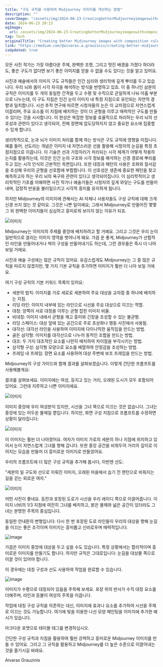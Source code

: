 ```yaml
---
title: "구도 규칙을 사용하여 Midjourney 이미지를 개선하는 방법"
description: ""
coverImage: "/assets/img/2024-06-23-CreatingbetterMidjourneyimageswithcompositionrules_0.png"
date: 2024-06-23 20:13
ogImage:
  url: /assets/img/2024-06-23-CreatingbetterMidjourneyimageswithcompositionrules_0.png
tag: Tech
originalTitle: "Creating better Midjourney images with composition rules"
link: "https://medium.com/@aivaras.a.grauzinis/creating-better-midjourney-images-with-composition-rules-8caa930bf9f7"
isUpdated: true
---
```


모든 사진 작가는 가장 아름다운 주제, 완벽한 조명, 그리고 멋진 배경을 가졌다 하더라도, 좋은 구도가 없다면 보기 좋은 이미지를 얻을 수 없을 수도 있다는 것을 알고 있어요.

사진과 예술에서의 이미지 구도 규칙들은 인간 심리와 생리학에 깊게 뿌리를 두고 있습니다. 우리 뇌와 몸이 시각 자극을 해석하는 방식을 반영하고 있죠. 이 중 하나인 삼분의 규칙은 이미지를 두 개의 동일한 간격을 두고 수평 및 수직으로 균일하게 나눠 아홉 부분으로 나누는데, 이 구도 지침은 인간 눈이 이미지 내 특정 지점으로 유인되는 자연적 경향과 일치합니다. 시선 추적 연구에 따르면 시청자들의 눈은 이 교차점으로 자연스럽게 이끌리며, 주요 요소를 이 지점에 배치하는 것이 더 균형을 이루고 매력적인 구도를 만들 수 있다는 것을 시사합니다. 이 현상은 복잡한 정보를 효율적으로 처리하는 우리 뇌의 선호성과 관련이 있다고 생각되어, 전체 장면에 압도당하지지 않고 중요한 요소에 집중할 수 있게 합니다.

생리학적으로, 눈과 뇌가 이미지 처리를 함께 하는 방식은 구도 규칙에 영향을 미칩니다. 예를 들어, 선도라는 개념은 이미지 내 자연스러운 선을 활용해 시청자의 눈길을 특정 초점지점으로 이끕니다. 이 기술은 선과 가장자리가 처리되는 시각 체계가 어떻게 작용하는지를 활용하는데, 이것은 인간 눈의 구조와 시각 정보를 해석하는 신경 경로에 뿌리를 두고 있는 시각 인식의 근본적인 측면입니다. 또한 대칭과 패턴의 사용은 조화와 질서감을 조성해 우리의 균형을 선호함에 부합합니다. 이 선호성은 생존에 중요한 패턴을 찾고 예측하고자 하는 우리 뇌의 욕구와 관련이 있다고 생각되어집니다. 이 심리학적이고 생리학적인 기초를 이해하면 사진 작가나 예술가들은 시청자의 깊게 와닿는 구도를 만들어내며, 감정적 반응을 불러일으키고 시각적 흥미를 유지하게 됩니다.

<div class="content-ad"></div>

하지만 Midjourney의 이미지에 관해서는 AI 자체나 사용자들도 구성 규칙에 대해 크게 신경 쓰지 않는 것 같아요. 그것은 나쁜 일이에요; 그래서 Midjourney로 만들어진 몇몇 그 외 완벽한 이미지들이 심심하고 흥미로워 보이지 않는 이유가 되죠.

![이미지](/assets/img/2024-06-23-CreatingbetterMidjourneyimageswithcompositionrules_1.png)

Midjourney는 이미지의 주제를 중앙에 배치하려고 할 거예요. 그리고 그것은 우리 눈이 일반적으로 끌리는 이미지 영역을 벗어나게 돼요. 가끔 운 좋게, Midjourney가 선험적인 라인을 만들어내거나 썩이 구성을 만들어내기도 하는데, 그런 경우들은 즉시 더 나아 보일 거에요.

사진과 예술 구성에는 많은 규칙이 있어요. 유감스럽게도 Midjourney는 그 중 많은 규칙을 따르지 않겠지만, 몇 가지 기본 규칙을 추가하면 이미지가 훨씬 더 나아 보일 거에요.

<div class="content-ad"></div>

여기 구성 규칙의 기본 키워드 목록이 있어요:

- 세분의 법칙: 이미지를 가로 세로로 세분하여 주요 대상을 교차점 중 하나에 배치하는 지침.
- 리딩 라인: 이미지 내부에 있는 라인으로 시선을 주요 대상으로 이끄는 역할.
- 대칭: 양쪽이 서로 대칭을 이루는 균형 잡힌 이미지 비율.
- 비대칭: 이미지 내에서 균형을 깨고 흥미와 긴장을 조성할 수 있는 불균형.
- 리딩 스페이스: 대상 앞에 있는 공간으로 주로 초상화나 행동 사진에서 사용됨.
- 대각선: 대각선 라인을 사용하여 이미지에 다이나믹한 움직임을 만드는 방법.
- 골든 삼각형: 이미지를 대각선으로 나누어 동적인 조합을 만드는 방법.
- 대조: 두 가지 대조적인 요소를 나란히 배치하여 차이점을 부각시키는 방법.
- 삼각형 구성: 삼각형 모양으로 요소를 배열하여 안정감을 조성하는 방법.
- 프레임 내 프레임: 장면 요소를 사용하여 대상 주변에 보조 프레임을 만드는 방법.

Midjourney의 구성 가이드와 함께 결과를 살펴보겠습니다. 이렇게 간단한 프롬프트를 사용해볼게요:

결과를 살펴보세요. 이미지에는 여성, 등지고 있는 거리, 오래된 도시가 모두 포함되어 있어요. 그런데 지루하고 나쁜 이미지에요.

<div class="content-ad"></div>

![이미지](/assets/img/2024-06-23-CreatingbetterMidjourneyimageswithcompositionrules_2.png)

이미지 중앙에 우리 여성분이 있지만, 시선을 그녀 쪽으로 이끄는 것은 없습니다. 그녀는 중앙에 있는 어두운 물체일 뿐입니다.
하지만, 화면 구성 지침으로 프롬프트를 수정하면 상황이 달라집니다:

![이미지](/assets/img/2024-06-23-CreatingbetterMidjourneyimageswithcompositionrules_3.png)

<div class="content-ad"></div>

이 이미지는 훨씬 더 나아졌어요. 여자가 이미지 가로의 세분의 하나 지점에 위치하고 있어서 눈이 자연스럽게 그녀를 향해 갑니다. 또한 중앙 공간을 비워두어 거리의 깊이로 이어지는 모습을 만들어 더 흥미로운 이미지로 만들었어요.

우리의 프롬프트에 더 많은 구성 규칙을 추가해 봅시다, 이번엔 선도:

"세분의 일 구도와 선으로 이뤄진 이미지, 오래된 마을에서 습기 낀 랜턴으로 비춰지는 길을 걷는 외로운 여자."

![이미지](/assets/img/2024-06-23-CreatingbetterMidjourneyimageswithcompositionrules_4.png)

<div class="content-ad"></div>

어떤 사진이 좋네요. 등잔과 포장된 도로가 시선을 우리 레이디 쪽으로 이끌어줍니다. 이미지 너비의 1/3 지점에 여전히 그녀를 배치하고, 밝은 물체와 넓은 공간이 있더라도 그녀는 분명한 주목의 중심입니다.

동일한 안내문의 변형입니다: 다시 한 번 포장된 도로 라인들이 우리의 대상을 향해 눈길을 이끄는 좋은 조각이며 이미지는 흥미롭고 신비로우며 매력적입니다.

![image](/assets/img/2024-06-23-CreatingbetterMidjourneyimageswithcompositionrules_5.png)

가끔은 이미지 중앙에 대상을 두고 싶을 수도 있습니다. 특정 상황에서는 합리적이며 흥미로운 이미지를 만들기도 합니다. 하지만 규칙은 그대로입니다: 눈길을 대상물 쪽으로 이끌 것이 있어야 합니다.

<div class="content-ad"></div>

이 경우에는 대칭 구성과 선도 사용하여 작업을 완료할 수 있습니다.

![image](/assets/img/2024-06-23-CreatingbetterMidjourneyimageswithcompositionrules_6.png)

이미지가 수평으로 대칭되어 있음을 주목해 보세요. 포장 위의 반사가 수직 대칭 요소를 더해주며, 라인과 등불이 여성의 주목을 이끕니다.

작업에 대칭 구성 규칙을 의존하는 대신, 이미지에 효과나 요소를 추가하여 시선을 주제로 이끄는 것도 가능합니다. 여기에 빛을 이용한 나선 모양 페인팅을 이미지에 추가한 예시가 있습니다.

<div class="content-ad"></div>

마크다운 포맷으로 테이블 태그를 변경하십시오.

<div class="content-ad"></div>

간단한 구성 규칙과 지침을 활용하여 훨씬 강력하고 흥미로운 Midjourney 이미지를 만들 수 있어요. 그리고 그 규칙을 활용하고 Midjourney를 더 높은 수준으로 이끌어내는 것을 즐기시길 바래요.

Aivaras Grauzinis
